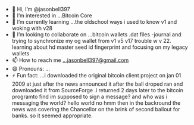 - 👋 Hi, I’m @jasonbell397
- 👀 I’m interested in ...Bitcoin Core
- 🌱 I’m currently learning ...the oldschool ways i used to know v1 and woking with v28
- 💞️ I’m looking to collaborate on ...bitcoin wallets .dat files -journal and trying to synchronize my og wallet from v1 v5 v17 trouble w v 22. learning about hd master seed id fingerprint and focusing on my legacy wallets 
- 📫 How to reach me ...jasonbell397@gmail.com
- 😄 Pronouns: ...
- ⚡ Fun fact: ...i downloaded the original bitcoin client project on jan 01 2009 at just after the news announced it after the ball droped ran and downloaded it from SourceForge .i returned 2 days later to the bitcoin programto find im supposed to sign a message? and who was i messaging the world? hello world no hmm then in the backround the news was covering the Chancellor on the brink of second bailout for banks. so it seemed appropriate.

<!---
jasonbell397/jasonbell397 is a ✨ special ✨ repository because its `README.md` (this file) appears on your GitHub profile.
You can click the Preview link to take a look at your changes.
--->
